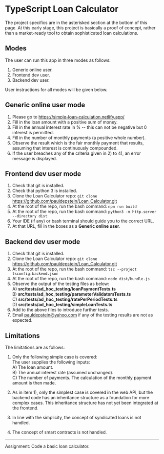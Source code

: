 # TypeScript Loan Calculator

The project specifics are in the asterisked section at the bottom of this page.
At this early stage, this project is basically a proof of concept, rather than
a market-ready tool to obtain sophisticated loan calculations.

## Modes
The user can run this app in three modes as follows:  
1) Generic online user.  
2) Frontend dev user.  
3) Backend dev user.
   
User instructions for all modes will be given below.

## Generic online user mode
1) Please go to https://simple-loan-calculation.netlify.app/  
2) Fill in the loan amount with a positive sum of money.  
3) Fill in the annual interest rate in % -- this can not be negative but 0 interest is permitted.  
4) Fill in the number of monthly payments (a positive whole number).  
5) Observe the result which is the fair monthly payment that results, assuming that interest is continuously compounded.  
6) If the user breaches any of the criteria given in 2) to 4), an error message is displayed.  

## Frontend dev user mode 
1) Check that git is installed.  
2) Check that python 3 is installed.  
3) Clone the Loan Calculator repo: `git clone` https://github.com/pauldepstein/Loan_Calculator.git  
4) At the root of the repo, run the bash command: `npm run build`  
5) At the root of the repo, run the bash command: `python3 -m http.server --directory dist`  
6) Your IDE (if any) or bash terminal should guide you to the correct URL.  
7) At that URL, fill in the boxes as a **Generic online user**.  

## Backend dev user mode
1) Check that git is installed.  
2) Clone the Loan Calculator repo: `git clone` https://github.com/pauldepstein/Loan_Calculator.git  
3) At the root of the repo, run the bash command: `tsc --project tsconfig.backend.json`    
4) At the root of the repo, run the bash command: `node dist/bundle.js`  
5) Observe the output of the testing files as below:  
   A) **src/tests/ad_hoc_testing/loanPaymentTests.ts**    
   B) **src/tests/ad_hoc_testing/parameterValidatorsTests.ts**  
   C) **src/tests/ad_hoc_testing/ratePerPeriodTests.ts**  
   D) **src/tests/ad_hoc_testing/simpleLoanTests.ts**  
6) Add to the above files to introduce further tests.
7) Email pauldepstein@yahoo.com if any of the testing results are not as expected.
   
## Limitations 
The limitations are as follows:
1) Only the following simple case is covered:    
   The user supplies the following inputs:  
   A)  The loan amount.  
   B)  The annual interest rate (assumed unchanged).  
   C)  The number of payments.
The calculation of the monthly payment amount is then made.

2) As in item 1), only the simplest case is covered in the web API, but the backend code has an
inheritance structure as a foundation for more complex cases. This inheritance structure has
not yet been integrated at the frontend.

3) In line with the simplicity, the concept of syndicated loans is not handled.

4) The concept of smart contracts is not handled.
*******************************************************************************************
Assignment: Code a basic loan calculator.
